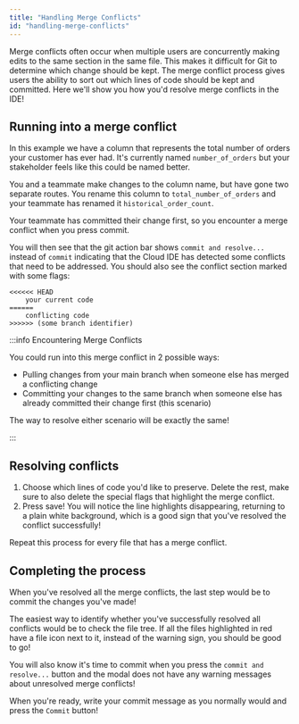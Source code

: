 ```yaml
---
title: "Handling Merge Conflicts"
id: "handling-merge-conflicts"
---
```


Merge conflicts often occur when multiple users are concurrently making edits to the same section in the same file. This makes it difficult for Git to determine which change should be kept. The merge conflict process gives users the ability to sort out which lines of code should be kept and committed. Here we'll show you how you'd resolve merge conflicts in the IDE!

## Running into a merge conflict

In this example we have a column that represents the total number of orders your customer has ever had. It's currently named `number_of_orders` but your stakeholder feels like this could be named better. 

You and a teammate make changes to the column name, but have gone two separate routes. You rename this column to `total_number_of_orders` and your teammate has renamed it `historical_order_count`. 

Your teammate has committed their change first, so you encounter a merge conflict when you press commit.

<Lightbox src="/img-next/docs/dbt-cloud/cloud-ide/commit-to-merge-conflict.png" title="Commit which will trigger the merge conflict"/>

You will then see that the git action bar shows `commit and resolve...` instead of `commit` indicating that the Cloud IDE has detected some conflicts that need to be addressed. You should also see the conflict section marked with some flags:
```
<<<<<< HEAD
    your current code
======
    conflicting code
>>>>>> (some branch identifier)
```

<Lightbox src="/img-next/docs/dbt-cloud/cloud-ide/conflict-section.png" title="Conflicting section that needs resolution will be highlighted"/>

<Lightbox src="/img-next/docs/dbt-cloud/cloud-ide/file-highlight.png" title="File and path are colored in red with a warning sign to highlight files that need to be resolved"/>

<Lightbox src="/img-next/docs/dbt-cloud/cloud-ide/commit-warning.png" title="Pressing commit without resolving the conflict will also list which files need to be addressed"/>

:::info Encountering Merge Conflicts

You could run into this merge conflict in 2 possible ways:
- Pulling changes from your main branch when someone else has merged a conflicting change
- Committing your changes to the same branch when someone else has already committed their change first (this scenario)

The way to resolve either scenario will be exactly the same!

:::

## Resolving conflicts

<Lightbox src="/img-next/docs/dbt-cloud/cloud-ide/resolve-section.png" title="Choosing lines to keep"/>

1. Choose which lines of code you'd like to preserve. Delete the rest, make sure to also delete the special flags that highlight the merge conflict.
2. Press save! You will notice the line highlights disappearing, returning to a plain white background, which is a good sign that you've resolved the conflict successfully!

Repeat this process for every file that has a merge conflict.

## Completing the process

When you've resolved all the merge conflicts, the last step would be to commit the changes you've made!

The easiest way to identify whether you've successfully resolved all conflicts would be to check the file tree. If all the files highlighted in red have a file icon next to it, instead of the warning sign, you should be good to go!

<Lightbox src="/img-next/docs/dbt-cloud/cloud-ide/needs-resolution.png" title="Conflict still needs to be resolved"/>

<Lightbox src="/img-next/docs/dbt-cloud/cloud-ide/resolved-file.png" title="Conflict has been resolved! "/>

You will also know it's time to commit when you press the `commit and resolve...` button and the modal does not have any warning messages about unresolved merge conflicts!

<Lightbox src="/img-next/docs/dbt-cloud/cloud-ide/commit-warning.png" title="Commit modal with a warning highlighting unresolved merge conflicts"/>

<Lightbox src="/img-next/docs/dbt-cloud/cloud-ide/clean-commit-modal.png" title="Clean commit modal that's ready to be committed"/>

When you're ready, write your commit message as you normally would and press the `Commit` button!

<Lightbox src="/img-next/docs/dbt-cloud/cloud-ide/commit-to-resolve.png" title="Commit merge conflict resolution"/>
